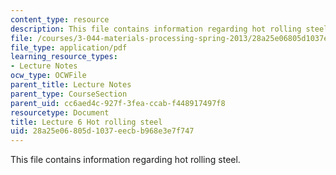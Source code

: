 ```yaml
---
content_type: resource
description: This file contains information regarding hot rolling steel.
file: /courses/3-044-materials-processing-spring-2013/28a25e06805d1037eecbb968e3e7f747_MIT3_044S13_Lec06.pdf
file_type: application/pdf
learning_resource_types:
- Lecture Notes
ocw_type: OCWFile
parent_title: Lecture Notes
parent_type: CourseSection
parent_uid: cc6aed4c-927f-3fea-ccab-f448917497f8
resourcetype: Document
title: Lecture 6 Hot rolling steel
uid: 28a25e06-805d-1037-eecb-b968e3e7f747
---
```

This file contains information regarding hot rolling steel.

